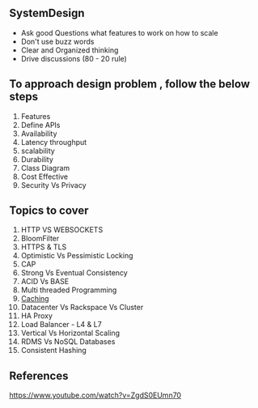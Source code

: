 ## SystemDesign

* Ask good Questions
      what features to work on 
      how to scale
* Don't use buzz words
* Clear and Organized thinking
* Drive discussions (80 - 20 rule)


## To approach design problem , follow the below steps

1. Features
2. Define APIs
3. Availability
4. Latency throughput
5. scalability
6. Durability
7. Class Diagram
8. Cost Effective
9. Security Vs Privacy

## Topics to cover

  1. HTTP VS WEBSOCKETS
  2. BloomFilter
  3. HTTPS & TLS
  4. Optimistic Vs Pessimistic Locking
  5. CAP 
  6. Strong Vs Eventual Consistency
  7. ACID Vs BASE
  8. Multi threaded Programming
  9. <a href = "https://github.com/senthilkumarashok/SystemDesign/blob/master/Caching.html">Caching</a>
  10. Datacenter Vs Rackspace Vs Cluster
  11. HA Proxy
  12. Load Balancer - L4 & L7
  13. Vertical Vs Horizontal Scaling
  14. RDMS Vs NoSQL Databases
  15. Consistent Hashing

## References

  https://www.youtube.com/watch?v=ZgdS0EUmn70
  
